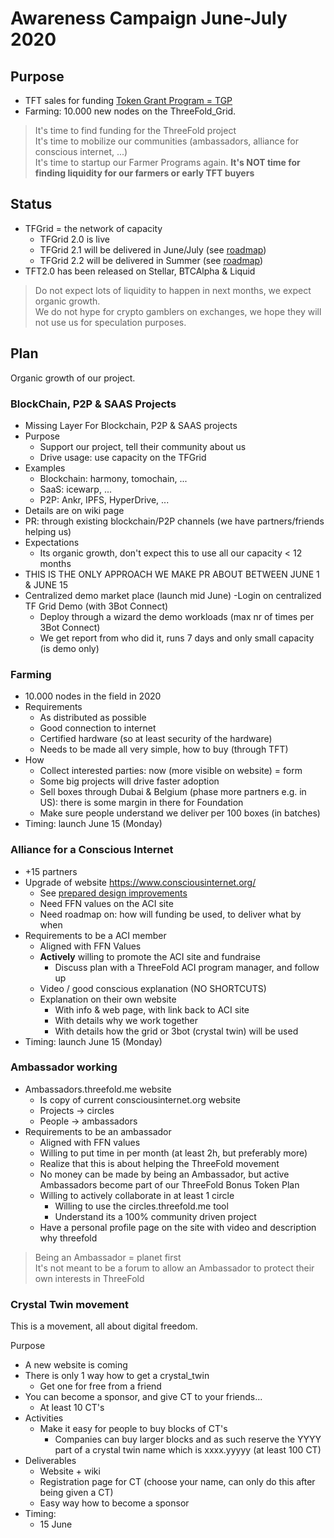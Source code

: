 # Awareness Campaign June-July 2020

## Purpose

- TFT sales for funding [Token Grant Program = TGP](threefold:grantoverview)
- Farming: 10.000 new nodes on the ThreeFold_Grid.

> It's time to find funding for the ThreeFold project <BR>
> It's time to mobilize our communities (ambassadors, alliance for conscious internet, ...) <BR>
> It's time to startup our Farmer Programs again.
> **It's NOT time for finding liquidity for our farmers or early TFT buyers**

## Status

- TFGrid = the network of capacity
  - TFGrid 2.0 is live
  - TFGrid 2.1 will be delivered in June/July (see [roadmap](cloud:roadmap))
  - TFGrid 2.2 will be delivered in Summer (see [roadmap](cloud:roadmap))
- TFT2.0 has been released on Stellar, BTCAlpha & Liquid

> Do not expect lots of liquidity to happen in next months, we expect organic growth. <BR>
> We do not hype for crypto gamblers on exchanges, we hope they will not use us for speculation purposes. <BR>

## Plan

Organic growth of our project.

### BlockChain, P2P & SAAS Projects

- Missing Layer For Blockchain, P2P & SAAS projects
- Purpose
  - Support our project, tell their community about us
  - Drive usage: use capacity on the TFGrid
- Examples
  - Blockchain: harmony, tomochain, ...
  - SaaS: icewarp, ...
  - P2P: Ankr, IPFS, HyperDrive, ...
- Details are on wiki page
- PR: through existing blockchain/P2P channels (we have partners/friends helping us)
- Expectations
  - Its organic growth, don't expect this to use all our capacity < 12 months
- THIS IS THE ONLY APPROACH WE MAKE PR ABOUT BETWEEN JUNE 1 & JUNE 15
- Centralized demo market place (launch mid June)
  -Login on centralized TF Grid Demo (with 3Bot Connect)
  - Deploy through a wizard the demo workloads (max nr of times per 3Bot Connect)
  - We get report from who did it, runs 7 days and only small capacity (is demo only)

### Farming

- 10.000 nodes in the field in 2020
- Requirements
  - As distributed as possible
  - Good connection to internet
  - Certified hardware (so at least security of the hardware)
  - Needs to be made all very simple, how to buy (through TFT)
- How
  - Collect interested parties: now (more visible on website) = form
  - Some big projects will drive faster adoption
  - Sell boxes through Dubai & Belgium (phase more partners e.g. in US): there is some margin in there for Foundation
  - Make sure people understand we deliver per 100 boxes (in batches)
- Timing: launch June 15 (Monday)

### Alliance for a Conscious Internet

- +15 partners
- Upgrade of website https://www.consciousinternet.org/
  - See [prepared design improvements](https://xd.adobe.com/view/8c4987c1-7622-4485-784e-107f53407b3d-fa78/?fullscreen&hints=off)
  - Need FFN values on the ACI site
  - Need roadmap on: how will funding be used, to deliver what by when
- Requirements to be a ACI member
  - Aligned with FFN Values
  - **Actively** willing to promote the ACI site and fundraise
    - Discuss plan with a ThreeFold ACI program manager, and follow up
  - Video / good conscious explanation (NO SHORTCUTS)
  - Explanation on their own website
    - With info & web page, with link back to ACI site
    - With details why we work together
    - With details how the grid or 3bot (crystal twin) will be used
- Timing: launch June 15 (Monday)

### Ambassador working

- Ambassadors.threefold.me website
  - Is copy of current consciousinternet.org website
  - Projects -> circles
  - People -> ambassadors
- Requirements to be an ambassador
  - Aligned with FFN values
  - Willing to put time in per month (at least 2h, but preferably more)
  - Realize that this is about helping the ThreeFold movement
  - No money can be made by being an Ambassador, but active Ambassadors become part of our ThreeFold Bonus Token Plan
  - Willing to actively collaborate in at least 1 circle
    - Willing to use the circles.threefold.me tool
    - Understand its a 100% community driven project
  - Have a personal profile page on the site with video and description why threefold

> Being an Ambassador = planet first <BR>
> It's not meant to be a forum to allow an Ambassador to protect their own interests in ThreeFold <BR>

### Crystal Twin movement

This is a movement, all about digital freedom.

Purpose

- A new website is coming
- There is only 1 way how to get a crystal_twin
  - Get one for free from a friend
- You can become a sponsor, and give CT to your friends...
  - At least 10 CT's
- Activities
  - Make it easy for people to buy blocks of CT's
    - Companies can buy larger blocks and as such reserve the YYYY part of a crystal twin name which is xxxx.yyyyy (at least 100 CT)
- Deliverables
  - Website + wiki
  - Registration page for CT (choose your name, can only do this after being given a CT)
  - Easy way how to become a sponsor
- Timing:
  - 15 June